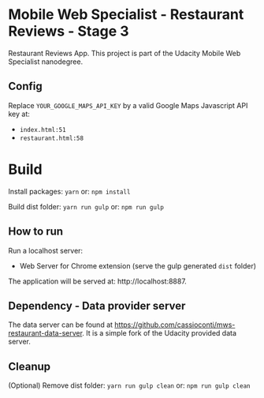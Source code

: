 # Mobile Web Specialist - Restaurant Reviews - Stage 3

Restaurant Reviews App. This project is part of the Udacity Mobile Web Specialist nanodegree.

## Config

Replace `YOUR_GOOGLE_MAPS_API_KEY` by a valid Google Maps Javascript API key at:

- `index.html:51`
- `restaurant.html:58`

# Build

Install packages:
`yarn`
or:
`npm install`

Build dist folder:
`yarn run gulp`
or:
`npm run gulp`

## How to run

Run a localhost server:

- Web Server for Chrome extension (serve the gulp generated `dist` folder)

The application will be served at: http://localhost:8887.

## Dependency - Data provider server

The data server can be found at https://github.com/cassioconti/mws-restaurant-data-server. It is a simple fork of the Udacity provided data server.

## Cleanup

(Optional) Remove dist folder:
`yarn run gulp clean`
or:
`npm run gulp clean`
